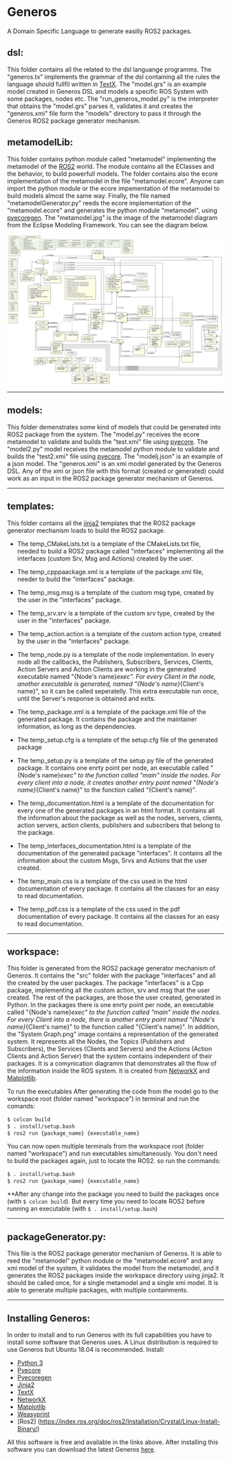# Generos
A Domain Specific Language to generate easilly ROS2 packages.

## dsl:
This folder contains all the related to the dsl languange programms. The "generos.tx" implements the grammar of the dsl containing all the rules the language should fullfil written in [TextX](https://textx.github.io/textX/stable/). The "model.grs" is an example model created in Generos DSL and models a specific ROS System with some packages, nodes etc. The "run_generos_model.py" is the interpreter that obtains the "model.grs" parses it, validates it and creates the "generos.xmi" file form the "models" directory to pass it through the Generos ROS2 package generator mechanism.

## metamodelLib:
This folder contains python module called "metamodel" implementing the metamodel of the [ROS2](https://index.ros.org/doc/ros2/Tutorials/) world. The module contains all the EClasses and the behavior, to build powerfull models. The folder contains also the ecore implementation of the metamodel in the file "metamodel.ecore". Anyone can import the python module or the ecore impementation of the metamodel to build models almost the same way. Finally, the file named "metamodelGenerator.py" reeds the ecore implementation of the "metamodel.ecore" and generates the python module "metamodel", using [pyecoregen](https://github.com/pyecore/pyecoregen). The "metamodel.jpg" is the image of the metamodel diagram from the Eclipse Modeling Framework. You can see the diagram below.

![Metamodel](/metamodelLib/metamodel.jpg)

______________________________________________________________________________

## models:
This folder demenstrates some kind of models that could be generated into ROS2 package from the system. The "model.py" receives the ecore metamodel to validate and builds the "test.xmi" file using [pyecore](https://buildmedia.readthedocs.org/media/pdf/pyecore/latest/pyecore.pdf). The "model2.py" model receives the metamodel python module to validate and builds the "test2.xmi" file using [pyecore](https://buildmedia.readthedocs.org/media/pdf/pyecore/latest/pyecore.pdf). The "modelj.json" is an example of a json model. The "generos.xmi" is an xmi model generated by the Generos DSL. Any of the xmi or json file with this format (created or generated) could work as an input in the ROS2 package generator mechanism of Generos.
______________________________________________________________________________

## templates:
This folder contains all the [jinja2](https://buildmedia.readthedocs.org/media/pdf/jinja/latest/jinja.pdf) templates that the ROS2 package generator mechanism loads to build the ROS2 package. 

- The temp_CMakeLists.txt is a template of the CMakeLists.txt file, needed to build a ROS2 package called "interfaces" implementing all the interfaces (custom Srv, Msg and Actions) created by the user.

- The temp_cpppaackage.xml is a template of the package.xml file, needer to build the "interfaces" package.

- The temp_msg.msg is a template of the custom msg type, created by the user in the "interfaces" package.

- The temp_srv.srv is a template of the custom srv type, created by the user in the "interfaces" package.

- The temp_action.action is a template of the custom action type, created by the user in the "interfaces" package.

- The temp_node.py is a template of the node implementation. In every node all the callbacks, the Publishers, Subscribers, Services, Clients, Action Servers and Action Clients are working in the generated executable named "{Node's name}_exec". For every Client in the node, another executable is generated, named "{Node's name}_{Client's name}", so it can be called seperatelly. This extra executable run once, until the Server's response is obtained and exits.

- The temp_package.xml is a template of the package.xml file of the generated package. It contains the package and the maintainer information, as long as the dependencies.

- The temp_setup.cfg is a template of the setup.cfg file of the generated package

- The temp_setup.py is a template of the setup.py file of the generated package. It contains one enrty point per node, an executable called "{Node's name}_exec" to the function called "main" inside the nodes. For every client into a node, it creates another entry point named "{Node's name}_{Client's name}" to the function called "{Client's name}".

- The temp_documentation.html is a template of the documentation for every one of the generated packages in an html format. It contains all the information about the package as well as the nodes, servers, clients, action servers, action clients, publishers and subscribers that belong to the package.

- The temp_interfaces_documentation.html is a template of the documentation of the generated package "interfaces". It contains all the information about the custom Msgs, Srvs and Actions that the user created.

- The temp_main.css is a template of the css used in the html documentation of every package. It contains all the classes for an easy to read documentation.

- The temp_pdf.css is a template of the css used in the pdf documentation of every package. It contains all the classes for an easy to read documentation.

______________________________________________________________________________
## workspace:
This folder is generated from the ROS2 package generator mechanism of Generos. It contains the "src" folder with the package "interfaces" and all the created by the user packages. The package "interfaces" is a Cpp package, implementing all the custom action, srv and msg that the user created. The rest of the packages, are those the user created, generated in Python. In the packages there is one enrty point per node, an executable called "{Node's name}_exec" to the function called "main" inside the nodes. For every Client into a node, there is another entry point named "{Node's name}_{Client's name}" to the function called "{Client's name}". In addition, the "System Graph.png" image contains a representation of the generated system. It represents all the Nodes, the Topics (Publishers and Subscribers), the Services (Clients and Servers) and the Actions (Action Clients and Action Server) that the system contains independent of their packages. It is a comynication diagramm that demonstrates all the flow of the information inside the ROS system. It is created from [NetworkX](https://networkx.github.io/) and [Matplotlib](https://matplotlib.org/).

To run the executables After generating the code from the model go to the workspace root (folder named "workspace") in terminal and run the comands:
```
$ colcon build
$ . install/setup.bash
$ ros2 run {package_name} {executable_name}
```

You can now open multiple terminals from the workspace root (folder named "workspace") and run executables simultaneously. You don't need to build the packages again, just to locate the ROS2. so run the commands:
```
$ . install/setup.bash
$ ros2 run {package_name} {executable_name}
```

**After any change into the package you need to build the packages once (with ```$ colcon build```). But every time you need to locate ROS2 before running an executable (with ```$ . install/setup.bash```)

______________________________________________________________________________
## packageGenerator.py:
This file is the ROS2 package generator mechanism of Generos. It is able to reed the "metamodel" python module or the "metamodel.ecore" and any xmi model of the system, it validates the model from the metamodel, and it generates the ROS2 packages inside the workspace directory using jinja2. It should be called once, for a single metamodel and a single xmi model. It is able to generate multiple packages, with multiple containments.

______________________________________________________________________________
## Installing Generos:
In order to install and to run Generos with its full capabilities you have to install some software that Generos uses. A Linux distribution is required to use Generos but Ubuntu 18.04 is recommended. 
Install:
- [Python 3](https://www.python.org/downloads/)
- [Pyecore](https://pyecore.readthedocs.io/en/latest/user/install.html)
- [Pyecoregen](https://pypi.org/project/pyecoregen/)
- [Jinja2](https://pypi.org/project/Jinja2/)
- [TextX](https://textx.github.io/textX/stable/#installation)
- [NetworkX](https://networkx.github.io/documentation/stable/install.html)
- [Matplotlib](https://matplotlib.org/users/installing.html)
- [Weasyprint](https://weasyprint.readthedocs.io/en/latest/install.html)
- [Ros2] (https://index.ros.org/doc/ros2/Installation/Crystal/Linux-Install-Binary/)

All this software is free and available in the links above. After installing this software you can download the latest Generos [here](https://github.com/bronzeRaf/generos/archive/master.zip).
